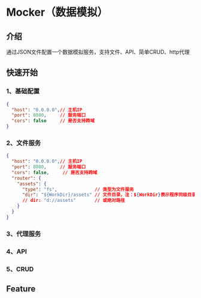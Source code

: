 # Mocker（数据模拟）
## 介绍
通过JSON文件配置一个数据模拟服务，支持文件、API、简单CRUD、http代理

## 快速开始
### 1、基础配置
~~~json
{
  "host": "0.0.0.0",// 主机IP
  "port": 8080,     // 服务端口
  "cors": false     // 是否支持跨域
}
~~~

### 2、文件服务
~~~json
{
  "host": "0.0.0.0",// 主机IP
  "port": 8080,     // 服务端口
  "cors": false,     // 是否支持跨域
  "router": {
    "assets": {
      "type": "fs",              // 类型为文件服务
      "dir": "${WorkDir}/assets" // 文件目录，注：${WorkDir}表示程序同级目录
      // dir: "d://assets"       // 或绝对路径
    }
  }
}
~~~

### 3、代理服务

### 4、API

### 5、CRUD

## Feature